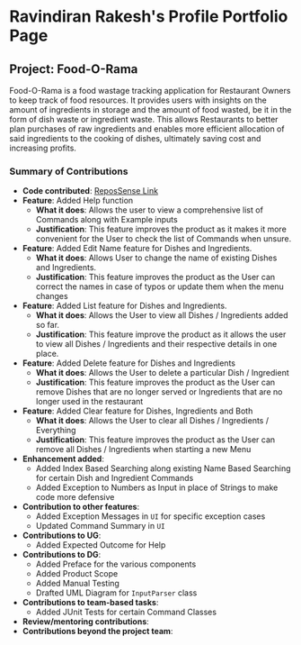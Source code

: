 # Ravindiran Rakesh's Profile Portfolio Page

## Project: Food-O-Rama
Food-O-Rama is a food wastage tracking application for
Restaurant Owners to keep track of food resources.
It provides users with insights on the amount of
ingredients in storage and the amount of food wasted,
be it in the form of dish waste or ingredient waste.
This allows Restaurants to better plan purchases of raw ingredients
and enables more efficient allocation of said ingredients to the cooking of dishes,
ultimately saving cost and increasing profits.

### Summary of Contributions

* **Code contributed**: [ReposSense Link](https://nus-cs2113-ay2122s1.github.io/tp-dashboard/?search=Rakesh12000&sort=groupTitle&sortWithin=title&timeframe=commit&mergegroup=&groupSelect=groupByRepos&breakdown=true&checkedFileTypes=docs~functional-code~test-code~other&since=2021-09-25&tabOpen=true&tabType=authorship&tabAuthor=Rakesh12000&tabRepo=AY2122S1-CS2113T-W11-4%2Ftp%5Bmaster%5D&authorshipIsMergeGroup=false&authorshipFileTypes=docs~functional-code~test-code&authorshipIsBinaryFileTypeChecked=false&zFR=false)
* **Feature**: Added Help function
  * **What it does**: Allows the user to view a comprehensive list of 
  Commands along with Example inputs
  * **Justification**: This feature improves the product as it makes it 
  more convenient for the User to check the list of Commands when unsure.
* **Feature**: Added Edit Name feature for Dishes and Ingredients.
    * **What it does**: Allows User to change the name of existing Dishes
  and Ingredients.
    * **Justification**: This feature improves the product as the User can 
  correct the names in case of typos or update them when the menu changes
* **Feature**: Added List feature for Dishes and Ingredients.
    * **What it does**: Allows the User to view all Dishes / Ingredients added
  so far.
    * **Justification**: This feature improve the product as it allows the user
  to view all Dishes / Ingredients and their respective details in one place.
* **Feature**: Added Delete feature for Dishes and Ingredients
    * **What it does**: Allows the User to delete a particular Dish / Ingredient
    * **Justification**: This feature improves the product as the User can remove Dishes
  that are no longer served or Ingredients that are no longer used in the restaurant
* **Feature**: Added Clear feature for Dishes, Ingredients and Both
  * **What it does**: Allows the User to clear all Dishes / Ingredients / Everything
  * **Justification**: This feature improves the product as the User can remove all
  Dishes / Ingredients when starting a new Menu
* **Enhancement added**:
  * Added Index Based Searching along existing Name Based Searching for certain Dish and
  Ingredient Commands
  * Added Exception to Numbers as Input in place of Strings to make code more defensive
* **Contribution to other features**:
  * Added Exception Messages in `UI` for specific exception cases
  * Updated Command Summary in `UI`
* **Contributions to UG**:
  * Added Expected Outcome for Help
* **Contributions to DG**:
  * Added Preface for the various components
  * Added Product Scope
  * Added Manual Testing 
  * Drafted UML Diagram for `InputParser` class
* **Contributions to team-based tasks**:
  * Added JUnit Tests for certain Command Classes
* **Review/mentoring contributions**:
* **Contributions beyond the project team**:
